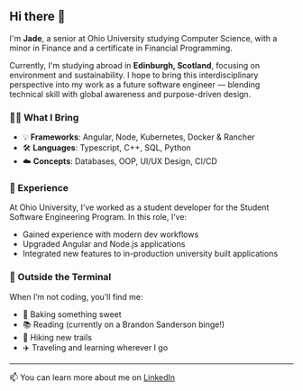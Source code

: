 ## Hi there 🐧

I'm **Jade**, a senior at Ohio University studying Computer Science, with a minor in Finance and a certificate in Financial Programming.

Currently, I'm studying abroad in **Edinburgh, Scotland**, focusing on environment and sustainability. I hope to bring this interdisciplinary perspective into my work as a future software engineer — blending technical skill with global awareness and purpose-driven design.

### 👩‍💻 What I Bring

- 💡 **Frameworks**: Angular, Node, Kubernetes, Docker & Rancher
- 🛠 **Languages**: Typescript, C++, SQL, Python
- ☁️ **Concepts**: Databases, OOP, UI/UX Design, CI/CD

### 💼 Experience

At Ohio University, I’ve worked as a student developer for the Student Software Engineering Program. In this role, I’ve:

- Gained experience with modern dev workflows
- Upgraded Angular and Node.js applications
- Integrated new features to in-production university built applications

### 🌿 Outside the Terminal

When I’m not coding, you’ll find me:

- 🍰 Baking something sweet
- 📚 Reading (currently on a Brandon Sanderson binge!)
- 🥾 Hiking new trails
- ✈️ Traveling and learning wherever I go

___

📫 You can learn more about me on [LinkedIn](http://linkedin.com/in/joshaughnessy22)

